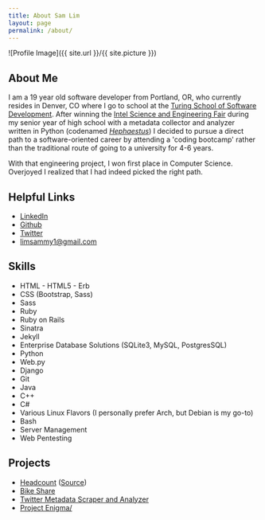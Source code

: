 ```yaml
---
title: About Sam Lim
layout: page
permalink: /about/
---
```

![Profile Image]({{ site.url }}/{{ site.picture }})

<h2>About Me</h2>

I am a 19 year old software developer from Portland, OR, who currently resides in Denver, CO where I go to school at the [Turing School of Software Development](https://www.turing.io/). After winning the [Intel Science and Engineering Fair](https://student.societyforscience.org/intel-isef?mode=topic&context=6) during my senior year of high school with a metadata collector and analyzer written in Python (codenamed [_Hephaestus_](https://github.com/limsammy/ISEF)) I decided to pursue a direct path to a software-oriented career by attending a 'coding bootcamp' rather than the traditional route of going to a university for 4-6 years.

With that engineering project, I won first place in Computer Science. Overjoyed I realized that I had indeed picked the right path.


<h2>Helpful Links</h2>

- [LinkedIn](https://www.linkedin.com/in/samuelharrisonlim/)
- [Github](https://github.com/limsammy)
- [Twitter](https://twitter.com/SamLim44)
- [limsammy1@gmail.com](mailto:limsammy1@gmail.com?Subject=From%20your%20blog)

<h2>Skills</h2>

<ul class="skill-list">
	<li>HTML - HTML5 - Erb</li>
	<li>CSS (Bootstrap, Sass)</li>
	<li>Sass</li>
	<li>Ruby</li>
	<li>Ruby on Rails</li>
	<li>Sinatra</li>
	<li>Jekyll</li>
	<li>Enterprise Database Solutions (SQLite3, MySQL, PostgresSQL)</li>
	<li>Python</li>
	<li>Web.py</li>
	<li>Django</li>
	<li>Git</li>
	<li>Java</li>
	<li>C++</li>
	<li>C#</li>
	<li>Various Linux Flavors (I personally prefer Arch, but Debian is my go-to)</li>
	<li>Bash</li>
	<li>Server Management</li>
	<li>Web Pentesting</li>
</ul>

<h2>Projects</h2>

<ul>
	<li><a href="https://iamchrissmith.io/headcount/">Headcount</a> (<a href="https://github.com/iamchrissmith/headcount">Source</a>)</li>
	<li><a href="https://github.com/limsammy/bike-share">Bike Share</a></li>
	<li><a href="https://github.com/limsammy/ISEF">Twitter Metadata Scraper and Analyzer</a></li>
	<li><a href="https://limsammy.github.io/2017/project-enigma">Project Enigma/</a></li>
</ul>

